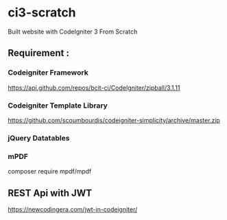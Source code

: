 # ci3-scratch
Built website with CodeIgniter 3 From Scratch

## Requirement :

### Codeigniter Framework
https://api.github.com/repos/bcit-ci/CodeIgniter/zipball/3.1.11

### Codeigniter Template Library
https://github.com/scoumbourdis/codeigniter-simplicity/archive/master.zip

### jQuery Datatables

### mPDF
composer require mpdf/mpdf

## REST Api with JWT
https://newcodingera.com/jwt-in-codeigniter/
